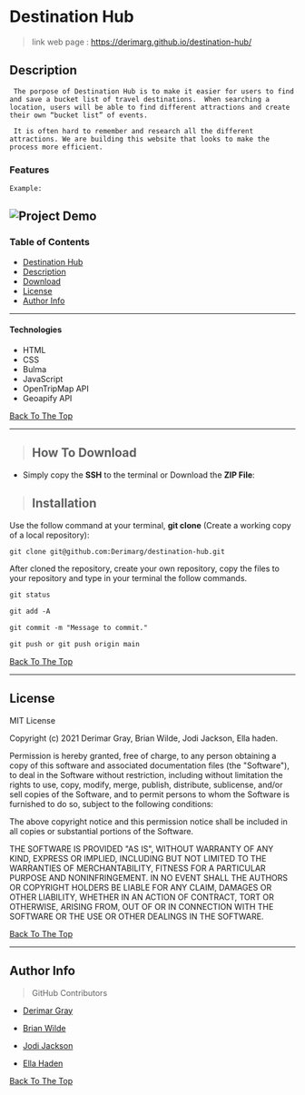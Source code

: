 # Destination Hub
>  link web page  :  https://derimarg.github.io/destination-hub/

## Description

     The porpose of Destination Hub is to make it easier for users to find and save a bucket list of travel destinations.  When searching a location, users will be able to find different attractions and create their own “bucket list” of events.

     It is often hard to remember and research all the different attractions. We are building this website that looks to make the process more efficient.

### Features


    Example:

![Project Demo](./assets/images/demo.gif)
---

### Table of Contents

- [Destination Hub](#destination-hub)
- [Description](#description)
- [Download](#how-to-download)
- [License](#license)
- [Author Info](#author-info)

---

#### Technologies
- HTML
- CSS
- Bulma
- JavaScript
- OpenTripMap API
- Geoapify API

[Back To The Top](#destination-hub)

---

>## How To Download

- Simply copy the **SSH** to the terminal or Download the **ZIP File**:

>## Installation

 Use the follow command at your terminal, **git clone** (Create a working copy of a local repository):

```html
git clone git@github.com:Derimarg/destination-hub.git
```

After cloned the repository, create your own repository, copy the files to your repository and type in your terminal the follow commands. 

```html
git status

git add -A

git commit -m "Message to commit."

git push or git push origin main
```

[Back To The Top](#destination-hub)

---

## License

MIT License

Copyright (c) 2021 Derimar Gray, Brian Wilde, Jodi Jackson, Ella haden.

Permission is hereby granted, free of charge, to any person obtaining a copy
of this software and associated documentation files (the "Software"), to deal
in the Software without restriction, including without limitation the rights
to use, copy, modify, merge, publish, distribute, sublicense, and/or sell
copies of the Software, and to permit persons to whom the Software is
furnished to do so, subject to the following conditions:

The above copyright notice and this permission notice shall be included in all
copies or substantial portions of the Software.

THE SOFTWARE IS PROVIDED "AS IS", WITHOUT WARRANTY OF ANY KIND, EXPRESS OR
IMPLIED, INCLUDING BUT NOT LIMITED TO THE WARRANTIES OF MERCHANTABILITY,
FITNESS FOR A PARTICULAR PURPOSE AND NONINFRINGEMENT. IN NO EVENT SHALL THE
AUTHORS OR COPYRIGHT HOLDERS BE LIABLE FOR ANY CLAIM, DAMAGES OR OTHER
LIABILITY, WHETHER IN AN ACTION OF CONTRACT, TORT OR OTHERWISE, ARISING FROM,
OUT OF OR IN CONNECTION WITH THE SOFTWARE OR THE USE OR OTHER DEALINGS IN THE
SOFTWARE.

[Back To The Top](#destination-hub)

---

## Author Info

>GitHub Contributors

- [Derimar Gray](https://github.com/Derimarg)

- [Brian Wilde](https://github.com/bgswilde)

- [Jodi Jackson](https://github.com/Jodi-Jackson)

- [Ella Haden](https://github.com/hadenella)

[Back To The Top](#destination-hub)